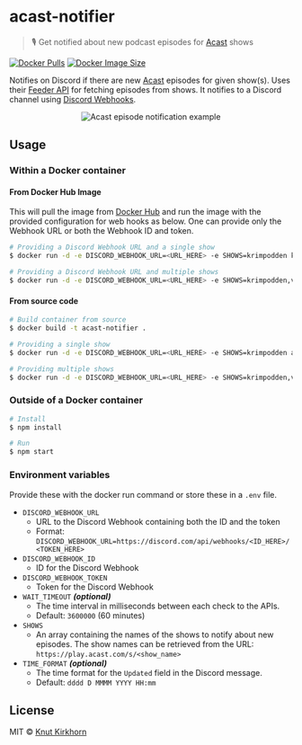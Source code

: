# acast-notifier
> 🎙️ Get notified about new podcast episodes for [Acast](https://acast.com) shows

[![Docker Pulls](https://img.shields.io/docker/pulls/knutkirkhorn/acast-notifier)](https://hub.docker.com/r/knutkirkhorn/acast-notifier) [![Docker Image Size](https://badgen.net/docker/size/knutkirkhorn/acast-notifier)](https://hub.docker.com/r/knutkirkhorn/acast-notifier)

Notifies on Discord if there are new [Acast](https://acast.com) episodes for given show(s). Uses their [Feeder API](https://feeder.acast.com/api/v1) for fetching episodes from shows. It notifies to a Discord channel using [Discord Webhooks](https://discord.com/developers/docs/resources/webhook).

<div align="center">
	<img src="https://raw.githubusercontent.com/knutkirkhorn/acast-notifier/main/media/top-image.png" alt="Acast episode notification example">
</div>

## Usage
### Within a Docker container
#### From Docker Hub Image
This will pull the image from [Docker Hub](https://hub.docker.com/) and run the image with the provided configuration for web hooks as below. One can provide only the Webhook URL or both the Webhook ID and token.

```sh
# Providing a Discord Webhook URL and a single show
$ docker run -d -e DISCORD_WEBHOOK_URL=<URL_HERE> -e SHOWS=krimpodden knutkirkhorn/acast-notifier

# Providing a Discord Webhook URL and multiple shows
$ docker run -d -e DISCORD_WEBHOOK_URL=<URL_HERE> -e SHOWS=krimpodden,verdensgang knutkirkhorn/acast-notifier
```

#### From source code
```sh
# Build container from source
$ docker build -t acast-notifier .

# Providing a single show
$ docker run -d -e DISCORD_WEBHOOK_URL=<URL_HERE> -e SHOWS=krimpodden acast-notifier

# Providing multiple shows
$ docker run -d -e DISCORD_WEBHOOK_URL=<URL_HERE> -e SHOWS=krimpodden,verdensgang acast-notifier
```

### Outside of a Docker container
```sh
# Install
$ npm install

# Run
$ npm start
```

### Environment variables
Provide these with the docker run command or store these in a `.env` file.

- `DISCORD_WEBHOOK_URL`
    - URL to the Discord Webhook containing both the ID and the token
    - Format: `DISCORD_WEBHOOK_URL=https://discord.com/api/webhooks/<ID_HERE>/<TOKEN_HERE>`
- `DISCORD_WEBHOOK_ID`
    - ID for the Discord Webhook
- `DISCORD_WEBHOOK_TOKEN`
    - Token for the Discord Webhook
- `WAIT_TIMEOUT` ***(optional)***
    - The time interval in milliseconds between each check to the APIs.
    - Default: `3600000` (60 minutes)
- `SHOWS`
    - An array containing the names of the shows to notify about new episodes. The show names can be retrieved from the URL: `https://play.acast.com/s/<show_name>`
- `TIME_FORMAT` ***(optional)***
    - The time format for the `Updated` field in the Discord message.
    - Default: `dddd D MMMM YYYY HH:mm`

## License
MIT © [Knut Kirkhorn](https://github.com/knutkirkhorn/acast-notifier/blob/main/LICENSE)
